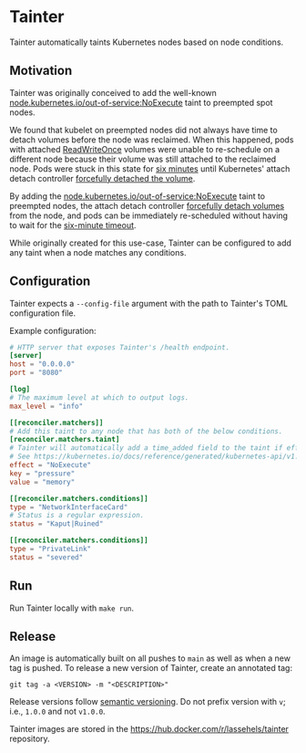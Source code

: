 # Tainter
Tainter automatically taints Kubernetes nodes based on node conditions.

## Motivation

Tainter was originally conceived to add the well-known [node.kubernetes.io/out-of-service:NoExecute](https://kubernetes.io/docs/reference/labels-annotations-taints/#node-kubernetes-io-out-of-service) taint to preempted spot nodes.

We found that kubelet on preempted nodes did not always have time to detach volumes before the node was reclaimed.
When this happened, pods with attached [ReadWriteOnce](https://kubernetes.io/docs/concepts/storage/persistent-volumes/#access-modes)
volumes were unable to re-schedule on a different node because their volume was still attached to the reclaimed node.
Pods were stuck in this state for [six minutes](https://github.com/kubernetes/kubernetes/blob/d9c54f69d4bb7ae1bb655e1a2a50297d615025b5/pkg/controller/volume/attachdetach/attach_detach_controller.go#L96)
until Kubernetes' attach detach controller [forcefully detached the volume](https://github.com/kubernetes/kubernetes/blob/d9c54f69d4bb7ae1bb655e1a2a50297d615025b5/pkg/controller/volume/attachdetach/reconciler/reconciler.go#L279).

By adding the [node.kubernetes.io/out-of-service:NoExecute](https://kubernetes.io/docs/reference/labels-annotations-taints/#node-kubernetes-io-out-of-service)
taint to preempted nodes, the attach detach controller [forcefully detach volumes](https://github.com/kubernetes/kubernetes/blob/d9c54f69d4bb7ae1bb655e1a2a50297d615025b5/pkg/controller/volume/attachdetach/reconciler/reconciler.go#L285)
from the node, and pods can be immediately re-scheduled without having to wait for the [six-minute timeout](https://github.com/kubernetes/kubernetes/blob/d9c54f69d4bb7ae1bb655e1a2a50297d615025b5/pkg/controller/volume/attachdetach/attach_detach_controller.go#L96).

While originally created for this use-case, Tainter can be configured to add any taint when a node matches any conditions.

## Configuration

Tainter expects a `--config-file` argument with the path to Tainter's TOML configuration file.

Example configuration:
```toml
# HTTP server that exposes Tainter's /health endpoint.
[server]
host = "0.0.0.0"
port = "8080"

[log]
# The maximum level at which to output logs.
max_level = "info"

[[reconciler.matchers]]
# Add this taint to any node that has both of the below conditions.
[reconciler.matchers.taint]
# Tainter will automatically add a time_added field to the taint if effect is "NoExecute".
# See https://kubernetes.io/docs/reference/generated/kubernetes-api/v1.27/#taint-v1-core.
effect = "NoExecute"
key = "pressure"
value = "memory"

[[reconciler.matchers.conditions]]
type = "NetworkInterfaceCard"
# Status is a regular expression.
status = "Kaput|Ruined"

[[reconciler.matchers.conditions]]
type = "PrivateLink"
status = "severed"
```

## Run

Run Tainter locally with `make run`.

## Release

An image is automatically built on all pushes to `main` as well as when a new tag is pushed. To release a new version
of Tainter, create an annotated tag:
```shell
git tag -a <VERSION> -m "<DESCRIPTION>"
```
Release versions follow [semantic versioning](https://semver.org). Do not prefix version with `v`; i.e., `1.0.0` and not
`v1.0.0`.

Tainter images are stored in the https://hub.docker.com/r/lassehels/tainter repository.
